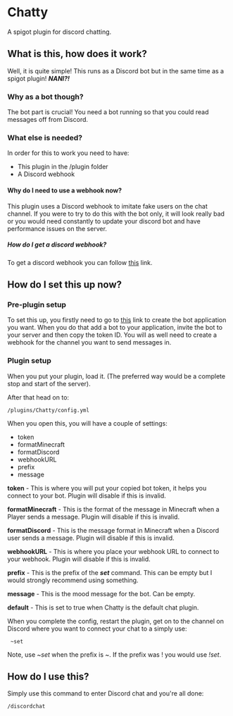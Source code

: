 # Chatty
A spigot plugin for discord chatting.

## What is this, how does it work?
Well, it is quite simple! This runs as a Discord bot but in the 
same time as a spigot plugin! ***NANI?!***

### Why as a bot though?
The bot part is crucial! You need a bot running so that
you could read messages off from Discord.  

### What else is needed?
In order for this to work you need to have:
- This plugin in the /plugin folder
- A Discord webhook

#### Why do I need to use a webhook now?
This plugin uses a Discord webhook to imitate fake users
on the chat channel. If you were to try to do this with
the bot only, it will look really bad or you would need
constantly to update your discord bot and have performance
issues on the server.

##### How do I get a discord webhook?
To get a discord webhook you can follow 
[this](https://support.discordapp.com/hc/en-us/articles/228383668-Intro-to-Webhooks)
link. 

## How do I set this up now?
### Pre-plugin setup
To set this up, you firstly need to go to [this](https://discordapp.com/developers/applications)
link to create the bot application you want. When you do that
add a bot to your application, invite the bot to your server and
then copy the token ID. You will as well need to create a webhook
for the channel you want to send messages in.

### Plugin setup
When you put your plugin, load it. (The preferred way would be
a complete stop and start of the server). 

After that head on to:
 
    /plugins/Chatty/config.yml
 
 When you open this, you will have a couple of settings:
 - token
 - formatMinecraft
 - formatDiscord
 - webhookURL
 - prefix
 - message
 
 **token** - This is where you will put your copied bot token, it helps you connect
 to your bot. Plugin will disable if this is invalid.
 
 **formatMinecraft** - This is the format of the message in Minecraft when
 a Player sends a message. Plugin will disable if this is invalid.
 
 **formatDiscord** - This is the message format in Minecraft when a Discord
 user sends a message. Plugin will disable if this is invalid.
 
 **webhookURL** - This is where you place your webhook URL to connect
 to your webhook. Plugin will disable if this is invalid.
 
 **prefix** - This is the prefix of the ***set*** command. This can be
 empty but I would strongly recommend using something.
 
 **message** - This is the mood message for the bot. Can be empty.
 
 **default** - This is set to true when Chatty is the default chat plugin.
 
 When you complete the config, restart the plugin, get on to the channel
 on Discord where you want to connect your chat to a simply use:
 
     ~set
     
Note, use *~set* when the prefix is ~. If the prefix was ! you would use
*!set*.

## How do I use this? 

Simply use this command to enter Discord chat and you're all done:

    /discordchat
   
